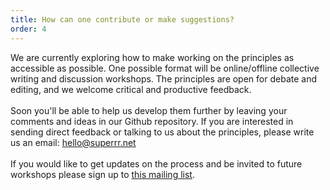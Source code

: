 ```yaml
---
title: How can one contribute or make suggestions?
order: 4
---
```

We are currently exploring how to make working on the principles as accessible as possible. One possible format will be online/offline collective writing and discussion workshops.
The principles are open for debate and editing, and we welcome critical and productive feedback. <br>
<br>
Soon you'll be able to help us develop them further by leaving your comments and ideas in our Github repository. If you are interested in sending direct feedback or talking to us about the principles, please write us an email: hello@superrr.net <br>
<br>
If you would like to get updates on the process and be invited to future workshops please sign up to [this mailing list](https://superrrr.us18.list-manage.com/subscribe?u=07794224f80eb3988af949760&id=2b1b3a01e0).





